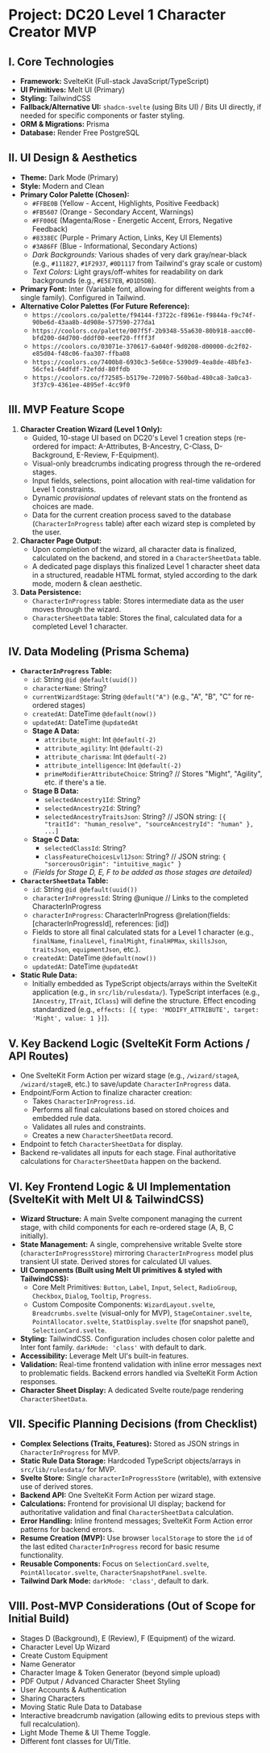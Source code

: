 # Project: DC20 Level 1 Character Creator MVP

## I. Core Technologies
*   **Framework:** SvelteKit (Full-stack JavaScript/TypeScript)
*   **UI Primitives:** Melt UI (Primary)
*   **Styling:** TailwindCSS
*   **Fallback/Alternative UI:** `shadcn-svelte` (using Bits UI) / Bits UI directly, if needed for specific components or faster styling.
*   **ORM & Migrations:** Prisma
*   **Database:** Render Free PostgreSQL

## II. UI Design & Aesthetics
*   **Theme:** Dark Mode (Primary)
*   **Style:** Modern and Clean
*   **Primary Color Palette (Chosen):**
    *   `#FFBE0B` (Yellow - Accent, Highlights, Positive Feedback)
    *   `#FB5607` (Orange - Secondary Accent, Warnings)
    *   `#FF006E` (Magenta/Rose - Energetic Accent, Errors, Negative Feedback)
    *   `#8338EC` (Purple - Primary Action, Links, Key UI Elements)
    *   `#3A86FF` (Blue - Informational, Secondary Actions)
    *   *Dark Backgrounds:* Various shades of very dark gray/near-black (e.g., `#111827`, `#1F2937`, `#0D1117` from Tailwind's gray scale or custom)
    *   *Text Colors:* Light grays/off-whites for readability on dark backgrounds (e.g., `#E5E7EB`, `#D1D5DB`).
*   **Primary Font:** Inter (Variable font, allowing for different weights from a single family). Configured in Tailwind.
*   **Alternative Color Palettes (For Future Reference):**
    *   `https://coolors.co/palette/f94144-f3722c-f8961e-f9844a-f9c74f-90be6d-43aa8b-4d908e-577590-277da1`
    *   `https://coolors.co/palette/007f5f-2b9348-55a630-80b918-aacc00-bfd200-d4d700-dddf00-eeef20-ffff3f`
    *   `https://coolors.co/03071e-370617-6a040f-9d0208-d00000-dc2f02-e85d04-f48c06-faa307-ffba08`
    *   `https://coolors.co/7400b8-6930c3-5e60ce-5390d9-4ea8de-48bfe3-56cfe1-64dfdf-72efdd-80ffdb`
    *   `https://coolors.co/f72585-b5179e-7209b7-560bad-480ca8-3a0ca3-3f37c9-4361ee-4895ef-4cc9f0`

## III. MVP Feature Scope
1.  **Character Creation Wizard (Level 1 Only):**
    *   Guided, 10-stage UI based on DC20's Level 1 creation steps (re-ordered for impact: A-Attributes, B-Ancestry, C-Class, D-Background, E-Review, F-Equipment).
    *   Visual-only breadcrumbs indicating progress through the re-ordered stages.
    *   Input fields, selections, point allocation with real-time validation for Level 1 constraints.
    *   Dynamic *provisional* updates of relevant stats on the frontend as choices are made.
    *   Data for the current creation process saved to the database (`CharacterInProgress` table) after each wizard step is completed by the user.
2.  **Character Page Output:**
    *   Upon completion of the wizard, all character data is finalized, calculated on the backend, and stored in a `CharacterSheetData` table.
    *   A dedicated page displays this finalized Level 1 character sheet data in a structured, readable HTML format, styled according to the dark mode, modern & clean aesthetic.
3.  **Data Persistence:**
    *   `CharacterInProgress` table: Stores intermediate data as the user moves through the wizard.
    *   `CharacterSheetData` table: Stores the final, calculated data for a completed Level 1 character.

## IV. Data Modeling (Prisma Schema)
*   **`CharacterInProgress` Table:**
    *   `id`: String `@id @default(uuid())`
    *   `characterName`: String?
    *   `currentWizardStage`: String `@default("A")` (e.g., "A", "B", "C" for re-ordered stages)
    *   `createdAt`: DateTime `@default(now())`
    *   `updatedAt`: DateTime `@updatedAt`
    *   **Stage A Data:**
        *   `attribute_might`: Int `@default(-2)`
        *   `attribute_agility`: Int `@default(-2)`
        *   `attribute_charisma`: Int `@default(-2)`
        *   `attribute_intelligence`: Int `@default(-2)`
        *   `primeModifierAttributeChoice`: String? // Stores "Might", "Agility", etc. if there's a tie.
    *   **Stage B Data:**
        *   `selectedAncestry1Id`: String?
        *   `selectedAncestry2Id`: String?
        *   `selectedAncestryTraitsJson`: String? // JSON string: `[{ "traitId": "human_resolve", "sourceAncestryId": "human" }, ...]`
    *   **Stage C Data:**
        *   `selectedClassId`: String?
        *   `classFeatureChoicesLvl1Json`: String? // JSON string: `{ "sorcerousOrigin": "intuitive_magic" }`
    *   *(Fields for Stage D, E, F to be added as those stages are detailed)*
*   **`CharacterSheetData` Table:**
    *   `id`: String `@id @default(uuid())`
    *   `characterInProgressId`: String @unique // Links to the completed CharacterInProgress
    *   `characterInProgress`: CharacterInProgress @relation(fields: [characterInProgressId], references: [id])
    *   Fields to store all final calculated stats for a Level 1 character (e.g., `finalName`, `finalLevel`, `finalMight`, `finalHPMax`, `skillsJson`, `traitsJson`, `equipmentJson`, etc.).
    *   `createdAt`: DateTime `@default(now())`
    *   `updatedAt`: DateTime `@updatedAt`
*   **Static Rule Data:**
    *   Initially embedded as TypeScript objects/arrays within the SvelteKit application (e.g., in `src/lib/rulesdata/`). TypeScript interfaces (e.g., `IAncestry`, `ITrait`, `IClass`) will define the structure. Effect encoding standardized (e.g., `effects: [{ type: 'MODIFY_ATTRIBUTE', target: 'Might', value: 1 }]`).

## V. Key Backend Logic (SvelteKit Form Actions / API Routes)
*   One SvelteKit Form Action per wizard stage (e.g., `/wizard/stageA`, `/wizard/stageB`, etc.) to save/update `CharacterInProgress` data.
*   Endpoint/Form Action to finalize character creation:
    *   Takes `CharacterInProgress.id`.
    *   Performs all final calculations based on stored choices and embedded rule data.
    *   Validates all rules and constraints.
    *   Creates a new `CharacterSheetData` record.
*   Endpoint to fetch `CharacterSheetData` for display.
*   Backend re-validates all inputs for each stage. Final authoritative calculations for `CharacterSheetData` happen on the backend.

## VI. Key Frontend Logic & UI Implementation (SvelteKit with Melt UI & TailwindCSS)
*   **Wizard Structure:** A main Svelte component managing the current stage, with child components for each re-ordered stage (A, B, C initially).
*   **State Management:** A single, comprehensive writable Svelte store (`characterInProgressStore`) mirroring `CharacterInProgress` model plus transient UI state. Derived stores for calculated UI values.
*   **UI Components (Built using Melt UI primitives & styled with TailwindCSS):**
    *   Core Melt Primitives: `Button`, `Label`, `Input`, `Select`, `RadioGroup`, `Checkbox`, `Dialog`, `Tooltip`, `Progress`.
    *   Custom Composite Components: `WizardLayout.svelte`, `Breadcrumbs.svelte` (visual-only for MVP), `StageContainer.svelte`, `PointAllocator.svelte`, `StatDisplay.svelte` (for snapshot panel), `SelectionCard.svelte`.
*   **Styling:** TailwindCSS. Configuration includes chosen color palette and Inter font family. `darkMode: 'class'` with default to dark.
*   **Accessibility:** Leverage Melt UI's built-in features.
*   **Validation:** Real-time frontend validation with inline error messages next to problematic fields. Backend errors handled via SvelteKit Form Action responses.
*   **Character Sheet Display:** A dedicated Svelte route/page rendering `CharacterSheetData`.

## VII. Specific Planning Decisions (from Checklist)
*   **Complex Selections (Traits, Features):** Stored as JSON strings in `CharacterInProgress` for MVP.
*   **Static Rule Data Storage:** Hardcoded TypeScript objects/arrays in `src/lib/rulesdata/` for MVP.
*   **Svelte Store:** Single `characterInProgressStore` (writable), with extensive use of derived stores.
*   **Backend API:** One SvelteKit Form Action per wizard stage.
*   **Calculations:** Frontend for provisional UI display; backend for authoritative validation and final `CharacterSheetData` calculation.
*   **Error Handling:** Inline frontend messages; SvelteKit Form Action error patterns for backend errors.
*   **Resume Creation (MVP):** Use browser `localStorage` to store the `id` of the last edited `CharacterInProgress` record for basic resume functionality.
*   **Reusable Components:** Focus on `SelectionCard.svelte`, `PointAllocator.svelte`, `CharacterSnapshotPanel.svelte`.
*   **Tailwind Dark Mode:** `darkMode: 'class'`, default to dark.

## VIII. Post-MVP Considerations (Out of Scope for Initial Build)
*   Stages D (Background), E (Review), F (Equipment) of the wizard.
*   Character Level Up Wizard
*   Create Custom Equipment
*   Name Generator
*   Character Image & Token Generator (beyond simple upload)
*   PDF Output / Advanced Character Sheet Styling
*   User Accounts & Authentication
*   Sharing Characters
*   Moving Static Rule Data to Database
*   Interactive breadcrumb navigation (allowing edits to previous steps with full recalculation).
*   Light Mode Theme & UI Theme Toggle.
*   Different font classes for UI/Title.